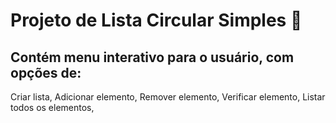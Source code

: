 # Projeto de Lista Circular Simples 🔄
## Contém menu interativo para o usuário, com opções de:
Criar lista,
Adicionar elemento,
Remover elemento,
Verificar elemento,
Listar todos os elementos,



